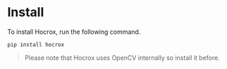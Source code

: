 # Install

To install Hocrox, run the following command.

```
pip install hocrox
```

> Please note that Hocrox uses OpenCV internally so install it before.
